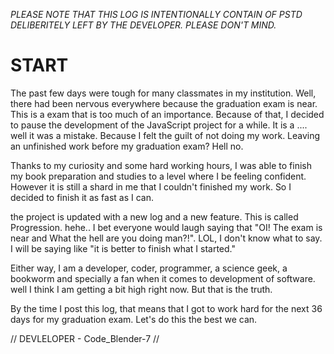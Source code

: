 *PLEASE NOTE THAT THIS LOG IS INTENTIONALLY CONTAIN OF PSTD DELIBERITELY LEFT BY THE DEVELOPER. PLEASE DON'T MIND.*

# START

The past few days were tough for many classmates in my institution. Well, there had been nervous everywhere because the graduation exam is near. This is a exam that is too much of an importance. Because of that, I decided to pause the development of the JavaScript project for a while. It is a .... well it was a mistake. Because I felt the guilt of not doing my work. Leaving an unfinished work before my graduation exam? Hell no.


Thanks to my curiosity and some hard working hours, I was able to finish my book preparation and studies to a level where I be feeling confident. However it is still a shard in me that I couldn't finished my work. So I decided to finish it as fast as I can.

the project is updated with a new log and a new feature. This is called Progression. hehe.. I bet everyone would laugh saying that "OI! The exam is near and What the hell are you doing man?!". LOL, I don't know what to say. I will be saying like "it is better to finish what I started."

Either way, I am a developer, coder, programmer, a science geek, a bookworm and specially a fan when it comes to development of software. well I think I am getting a bit high right now. But that is the truth.

By the time I post this log, that means that I got to work hard for the next 36 days for my graduation exam. Let's do this the best we can.




// DEVLELOPER - Code_Blender-7 //
